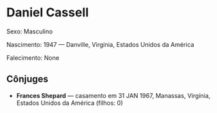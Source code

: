 # Daniel Cassell

Sexo: Masculino

Nascimento: 1947 — Danville, Virgínia, Estados Unidos da América

Falecimento: None

## Cônjuges
- **Frances Shepard** — casamento em 31 JAN 1967, Manassas, Virgínia, Estados Unidos da América (filhos: 0)

